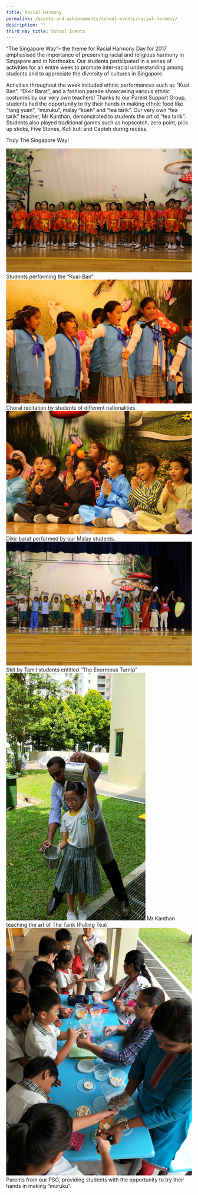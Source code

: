```yaml
---
title: Racial Harmony
permalink: /events-and-achievements/school-events/racial-harmony/
description: ""
third_nav_title: School Events
---
```

“The Singapore Way”– the theme for Racial Harmony Day for 2017 emphasised the importance of preserving racial and religious harmony in Singapore and in Northoaks. Our students participated in a series of activities for an entire week to promote inter-racial understanding among students and to appreciate the diversity of cultures in Singapore 

Activities throughout the week included ethnic performances such as “Kuai Ban”, “Dikir Barat”, and a fashion parade showcasing various ethnic costumes by our very own teachers! Thanks to our Parent Support Group, students had the opportunity to try their hands in making ethnic food like “tang yuan”, “muruku”, malay “kueh” and “tea tarik”. Our very own “tea tarik" teacher, Mr Kanthan, demonstrated to students the art of “tea tarik”. Students also played traditional games such as hopscotch, zero point, pick up sticks, Five Stones, Kuti kuti and Capteh during recess. 

Truly The Singapore Way!

![](/images/rhd1.jpg)
Students performing the “Kuai-Ban”
![](/images/rhd2.jpg)
Choral recitation by students of different nationalities.
![](/images/rhd3.jpg)
Dikir barat performed by our Malay students.
![](/images/rhd4.jpg)
Skit by Tamil students entitled “The Enormous Turnip”
![](/images/rhd5.jpg)
Mr Kanthan teaching the art of The Tarik (Pulling Tea)
![](/images/rhd6.jpg)
Parents from our PSG, providing students with the opportunity to try their hands in making “muruku”.










